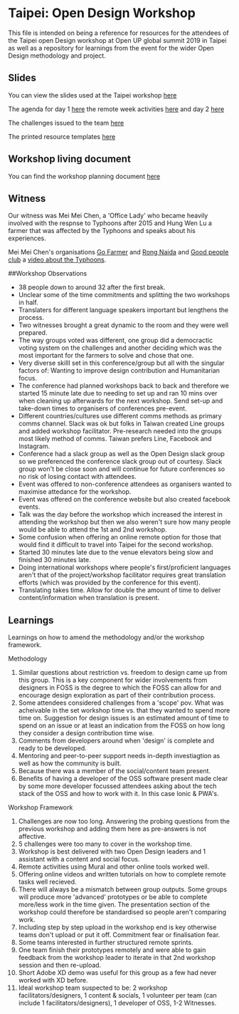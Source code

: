 # Taipei: Open Design Workshop

This file is intended on being a reference for resources for the attendees of the Taipei open Design workshop at Open UP global summit 2019 in Taipei as well as a repository for learnings from the event for the wider Open Design methodology and project.

## Slides

You can view the slides used at the Taipei workshop [here](https://drive.google.com/open?id=14DxxAnAL7KHolcIcEiORpduNx84J1G4V)

The agenda for day 1 [here](https://drive.google.com/open?id=1HxS0BbDkgfVOYR5o5ryH7WUhANQmIC8L) the remote week activities [here](https://drive.google.com/drive/folders/1uN-uXKebE0oVOr7tphGKYRcBFlObmqVN?usp=sharing) and day 2 [here](https://drive.google.com/open?id=1LzuUPAS5xvChtSazA3yCTtscK7owrM3Z)

The challenges issued to the team [here](https://drive.google.com/drive/folders/1ECJiyK3sAJaq6unM1sCQelQKxdi1VHoR?usp=sharing)

The printed resource templates [here](https://drive.google.com/drive/folders/1Dmyj1p57Lx9B6zdra4G3PUsqFMOqgNhh?usp=sharing)

## Workshop living document

You can find the workshop planning document [here](https://docs.google.com/document/d/1_G29c0eXw2tESLIl0ClYk89LzmHzdWiX5adJLZweubE/edit?usp=sharing)

## Witness

Our witness was Mei Mei Chen, a 'Office Lady' who became heavily involved with the respnse to Typhoons after 2015 and Hung Wen Lu a farmer that was affected by the Typhoons and speaks about his experiences.

Mei Mei Chen's organisations [Go Farmer](bit.ly/go-farmer) and [Rong Naida](https://www.facebook.com/groups/197584700968133/) and [Good people club](https://www.facebook.com/%E5%A5%BD%E4%BA%BA%E6%9C%83%E9%A4%A8-321962754494111/) a [video about the Typhoons](https://t.co/LcahuFVOvA).

##Workshop Observations

* 38 people down to around 32 after the first break.
* Unclear some of the time commitments and splitting the two workshops in half.
* Translaters for different language speakers important but lengthens the process.
* Two witnesses brought a great dynamic to the room and they were well prepared.
* The way groups voted was different, one group did a democractic voting system on the challenges and another deciding which was the most important for the farmers to solve and chose that one.
* Very diverse skilll set in this conference/group but all with the singular factors of: Wanting to improve design contribution and Humanitarian focus.
* The conference had planned workshops back to back and therefore we started 15 minute late due to needing to set up and ran 10 mins over when cleaning up afterwards for the next workshop. Send set-up and take-down times to organisers of conferences pre-event.
* Different countries/cultures use different comms methods as primary comms channel. Slack was ok but folks in Taiwan created Line groups and added workshop facilitator. Pre-research needed into the groups most likely method of comms. Taiwan prefers Line, Facebook and Instagram.
* Conference had a slack group as well as the Open Design slack group so we preferenced the conference slack group out of courtesy. Slack group won't be close soon and will continue for future conferences so no risk of losing contact with attendees.
* Event was offered to non-conference attendees as organisers wanted to maximise attedance for the workshop.
* Event was offered on the conference website but also created facebook events.
* Talk was the day before the workshop which increased the interest in attending the workshop but then we also weren't sure how many people would be able to attend the 1st and 2nd workshop.
* Some confusion when offering an online remote option for those that would find it difficult to travel into Taipei for the second workshop.
* Started 30 minutes late due to the venue elevators being slow and finished 30 minutes late.
* Doing international workshops where people's first/proficient languages aren't that of the project/workshop facilitator requires great translation efforts (which was provided by the conference for this event).
* Translating takes time. Allow for double the amount of time to deliver content/information when translation is present.

## Learnings

Learnings on how to amend the methodology and/or the workshop framework.

Methodology
1. Similar questions about restriction vs. freedom to design came up from this group. This is a key component for wider involvements from designers in FOSS is the degree to which the FOSS can allow for and encourage design exploration as part of their contribution process.
2. Some attendees considered challenges from a 'scope' pov. What was acheivable in the set workshop time vs. that they wanted to spend more time on. Suggestion for design issues is an estimated amount of time to spend on an issue or at least an indication from the FOSS on how long they consider a design contribution time wise.
3. Comments from developers around when 'design' is complete and ready to be developed.
4. Mentoring and peer-to-peer support needs in-depth investiagtion as well as how the community is built.
5. Because there was a member of the social/content team present.
6. Benefits of having a developer of the OSS software present made clear by some more developer focussed attendees asking about the tech stack of the OSS and how to work with it. In this case Ionic & PWA's.


Workshop Framework
1. Challenges are now too long. Answering the probing questions from the previous workshop and adding them here as pre-answers is not affective.
2. 5 challenges were too many to cover in the workshop time.
3. Workshop is best delivered with two Open Design leaders and 1 assistant with a content and social focus.
4. Remote activities using Mural and other online tools worked well.
5. Offering online videos and written tutorials on how to complete remote tasks well recieved.
6. There will always be a mismatch between group outputs. Some groups will produce more 'advanced' prototypes or be able to complete more/less work in the time given. The presentation section of the workshop could therefore be standardised so people aren't comparing work.
7. Including step by step upload in the workshop end is key otherwise teams don't upload or put it off. Commitment fear or finalisation fear.
8. Some teams interested in further structured remote sprints.
9. One team finish their prototypes remotely and were able to gain feedback from the workshop leader to iterate in that 2nd workshop session and then re-upload.
10. Short Adobe XD demo was useful for this group as a few had never worked with XD before.
11. Ideal workshop team suspected to be: 2 workshop facilitators/designers, 1 content & socials, 1 volunteer per team (can include 1 facilitators/designers), 1 developer of OSS, 1-2 Witnesses.
